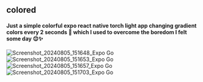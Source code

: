 ## colored

#### Just a simple colorful expo react native torch light app changing gradient colors every 2 seconds 🔄 which I used to overcome the boredom I felt some day 😌✨

![Screenshot_20240805_151648_Expo Go](https://github.com/user-attachments/assets/e387e930-54be-4ce8-aabd-3fb5a4d99826) ![Screenshot_20240805_151653_Expo Go](https://github.com/user-attachments/assets/3ff69995-ddfa-4ad5-8b6a-a529b635a78b) ![Screenshot_20240805_151657_Expo Go](https://github.com/user-attachments/assets/fa0960f9-4aec-49bc-9516-711b71ef14a6) ![Screenshot_20240805_151703_Expo Go](https://github.com/user-attachments/assets/4ddea071-5415-4360-bac4-6e07aae2457f)






